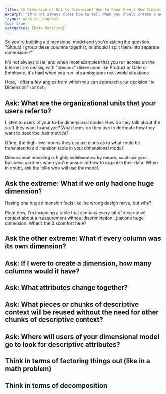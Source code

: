 ```yaml
---
title: To Dimension or Not to Dimension? How to Know When a New Dimension is Required...
excerpt: "It's not always clear how to tell when you should create a new dimension. Here, I explore some clues that might guide you on whether or not you should group columns together, or split them apart into separate dimensions..."
layout: work-in-progress
toc: true
categories: [Data Modeling]
---
```


So you're building a dimensional model and you're asking the question, "Should I group these columns together, or should I split them into separate dimensions?"

It's not always clear, and when most examples that you run across on the internet are dealing with "obvious" dimensions like Product or Date or Employee, it's hard when you run into ambiguous real-world situations.

Here, I offer a few angles from which you can approach your decision "to Dimension" (or not).

## Ask: What are the organizational units that your users refer to?

Listen to users of your to-be dimensional model.  How do they talk about the stuff they want to analyze?  What terms do they use to delineate how they want to describe their metrics?

Often, the high-level nouns they use are clues as to what could be translated to a dimension table in your dimensional model.

Dimensional modeling is highly collaborative by nature, so utilize your business partners when you're unsure of how to organize their data.  When in doubt, ask the folks who will use the model. 

## Ask the extreme: What if we only had one huge dimension?
Having one huge dimension feels like the wrong design move, but why?

Right now, I'm imagining a table that contains every bit of descriptive context about a measurement without discrimination...just one huge dimension.  What's the discomfort here?




## Ask the other extreme: What if every column was its own dimension?

## Ask: If I were to create a dimension, how many columns would it have?

## Ask: What attributes change together?

## Ask: What pieces or chunks of descriptive context will be reused without the need for other chunks of descriptive context?

## Ask: Where will users of your dimensional model go to look for descriptive attributes?

## Think in terms of factoring things out (like in a math problem)

## Think in terms of decomposition

